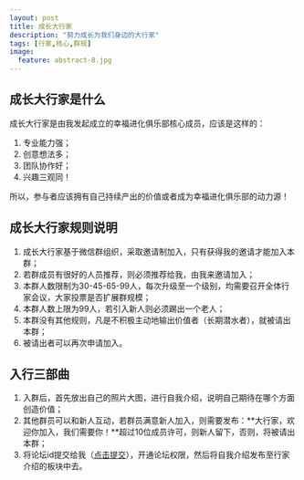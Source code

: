```yaml
---
layout: post
title: 成长大行家
description: "努力成长为我们身边的大行家"
tags: [行家,核心,群规]
image:
  feature: abstract-8.jpg
---
```


## 成长大行家是什么

成长大行家是由我发起成立的幸福进化俱乐部核心成员，应该是这样的：

1. 专业能力强；
2. 创意想法多；
3. 团队协作好；
4. 兴趣三观同！

所以，参与者应该拥有自己持续产出的价值或者成为幸福进化俱乐部的动力源！

## 成长大行家规则说明

1. 成长大行家基于微信群组织，采取邀请制加入，只有获得我的邀请才能加入本群；
2. 若群成员有很好的人员推荐，则必须推荐给我，由我来邀请加入；
3. 本群人数限制为30-45-65-99人，每次升级至一个级别，均需要召开全体行家会议，大家投票是否扩展群规模；
4. 本群人数上限为99人，若引入新人则必须踢出一个老人；
5. 本群没有其他规则，凡是不积极主动地输出价值者（长期潜水者），就被请出本群；
6. 被请出者可以再次申请加入。

## 入行三部曲

1. 入群后，首先放出自己的照片大图，进行自我介绍，说明自己期待在哪个方面创造价值；
2. 其他群员可以和新人互动，若群员满意新人加入，则需要发布：**大行家，欢迎你加入，我们需要你！**超过10位成员许可，则新人留下，否则，将被请出本群；
3. 将论坛id提交给我（[点击提交](http://form.mikecrm.com/f.php?t=RSQ0TO)），开通论坛权限，然后将自我介绍发布至行家介绍的板块中去。


<!--
{% highlight bash %}
http://growup.top
{% endhighlight %}
-->